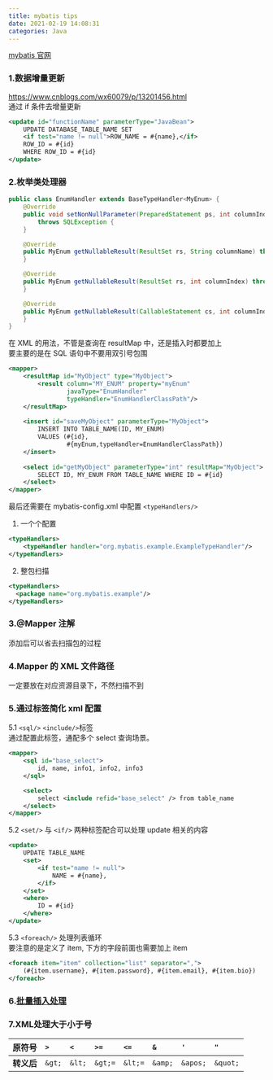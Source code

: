 ```yaml
---
title: mybatis tips
date: 2021-02-19 14:08:31
categories: Java
---
```

[mybatis 官网](https://mybatis.org/mybatis-3/zh/index.html)

### 1.数据增量更新
https://www.cnblogs.com/wx60079/p/13201456.html  
通过 if 条件去增量更新  
```xml
<update id="functionName" parameterType="JavaBean">
    UPDATE DATABASE_TABLE_NAME SET
    <if test="name != null">ROW_NAME = #{name},</if>
    ROW_ID = #{id} 
    WHERE ROW_ID = #{id}
</update>
```

### 2.枚举类处理器
```java
public class EnumHandler extends BaseTypeHandler<MyEnum> {
    @Override
    public void setNonNullParameter(PreparedStatement ps, int columnIndex, MyEnum myEnum, JdbcType jdbcType)
        throws SQLException {
    }

    @Override
    public MyEnum getNullableResult(ResultSet rs, String columnName) throws SQLException {
    }

    @Override
    public MyEnum getNullableResult(ResultSet rs, int columnIndex) throws SQLException {
    }

    @Override
    public MyEnum getNullableResult(CallableStatement cs, int columnIndex) throws SQLException {
    }
}
```
在 XML 的用法，不管是查询在 resultMap 中，还是插入时都要加上  
要主要的是在 SQL 语句中不要用双引号包围
```xml
<mapper>
    <resultMap id="MyObject" type="MyObject">
        <result column="MY_ENUM" property="myEnum"
                javaType="EnumHandler"
                typeHandler="EnumHandlerClassPath"/>
    </resultMap>
    
    <insert id="saveMyObject" parameterType="MyObject">
        INSERT INTO TABLE_NAME(ID, MY_ENUM)
        VALUES (#{id},
                #{myEnum,typeHandler=EnumHandlerClassPath})
    </insert>
    
    <select id="getMyObject" parameterType="int" resultMap="MyObject">
        SELECT ID, MY_ENUM FROM TABLE_NAME WHERE ID = #{id}
    </select>
</mapper>
```

最后还需要在 mybatis-config.xml 中配置 `<typeHandlers/>`  
1. 一个个配置
```xml
<typeHandlers>
    <typeHandler handler="org.mybatis.example.ExampleTypeHandler"/>
</typeHandlers>
```
2. 整包扫描
```xml
<typeHandlers>
  <package name="org.mybatis.example"/>
</typeHandlers>
```
### 3.@Mapper 注解
添加后可以省去扫描包的过程

### 4.Mapper 的 XML 文件路径
一定要放在对应资源目录下，不然扫描不到

### 5.通过标签简化 xml 配置

5.1 `<sql/>` `<include/>`标签  
通过配置此标签，通配多个 select 查询场景。
```xml
<mapper>
    <sql id="base_select">
        id, name, info1, info2, info3
    </sql>

    <select>
        select <include refid="base_select" /> from table_name
    </select>
</mapper>
```

5.2 `<set/>` 与 `<if/>` 两种标签配合可以处理 update 相关的内容
```xml
<update>
    UPDATE TABLE_NAME
    <set>
        <if test="name != null">
            NAME = #{name},
        </if>
    </set>
    <where>
        ID = #{id}
    </where>
</update>
```

5.3 `<foreach/>` 处理列表循环  
要注意的是定义了 item, 下方的字段前面也需要加上 item
```xml
<foreach item="item" collection="list" separator=",">
    (#{item.username}, #{item.password}, #{item.email}, #{item.bio})
</foreach>
```

### 6.[批量插入处理](https://www.jianshu.com/p/97e484b55d04)

### 7.XML处理大于小于号
|**原符号**|`>`|`<`|`>=`|`<=`|`&`|`'`|`"`|
|:---|:---|:---|:---|:---|:---|:---|:---|
|**转义后**|`&gt;`|`&lt;`|`&gt;=`|`&lt;=`|`&amp;`|`&apos;`|`&quot;`|